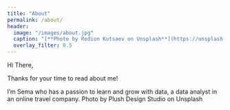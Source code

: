 ```yaml
---
title: "About"
permalink: /about/
header:
  image: "/images/about.jpg"
  caption: "[**Photo by Rodion Kutsaev on Unsplash**](https://unsplash.com/photos/IJ25m7fXqtk)"
  overlay_filter: 0.5
---
```


Hi There,

Thanks for your time to read about me!

I’m Sema who has a passion to learn and grow with data, a data analyst in an online travel company.
Photo by Plush Design Studio on Unsplash
